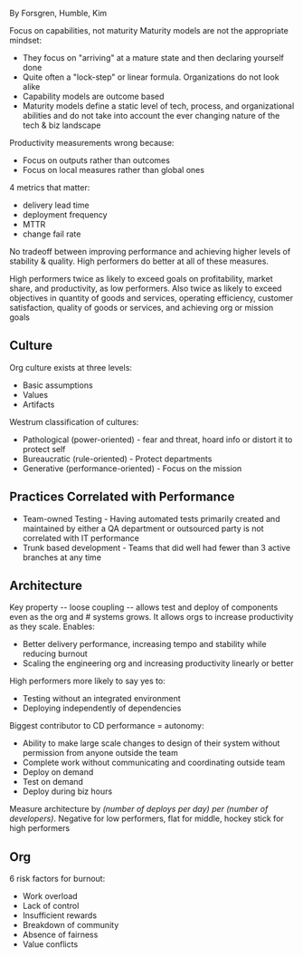 By Forsgren, Humble, Kim

Focus on capabilities, not maturity
Maturity models are not the appropriate mindset:
* They focus on "arriving" at a mature state and then declaring yourself done
* Quite often a "lock-step" or linear formula. Organizations do not look alike
* Capability models are outcome based
* Maturity models define a static level of tech, process, and organizational abilities
and do not take into account the ever changing nature of the tech & biz landscape

Productivity measurements wrong because:
* Focus on outputs rather than outcomes
* Focus on local measures rather than global ones

4 metrics that matter:
* delivery lead time
* deployment frequency
* MTTR
* change fail rate

No tradeoff between improving performance and achieving higher levels of stability & quality.
High performers do better at all of these measures.

High performers twice as likely to exceed goals on profitability, market share, and productivity,
as low performers. Also twice as likely to exceed objectives in quantity of goods and services,
operating efficiency, customer satisfaction, quality of goods or services, and achieving org
or mission goals

## Culture

Org culture exists at three levels:
* Basic assumptions
* Values
* Artifacts

Westrum classification of cultures:
* Pathological (power-oriented) - fear and threat, hoard info or distort it to protect self
* Bureaucratic (rule-oriented) - Protect departments
* Generative (performance-oriented) - Focus on the mission

## Practices Correlated with Performance

* Team-owned Testing - Having automated tests primarily created and maintained by either a QA department or outsourced
party is not correlated with IT performance
* Trunk based development - Teams that did well had fewer than 3 active branches at any time

## Architecture

Key property -- loose coupling -- allows test and deploy of components even as the org and # systems grows.
It allows orgs to increase productivity as they scale. Enables:
* Better delivery performance, increasing tempo and stability while reducing burnout
* Scaling the engineering org and increasing productivity linearly or better

High performers more likely to say yes to:
* Testing without an integrated environment
* Deploying independently of dependencies

Biggest contributor to CD performance = autonomy:
* Ability to make large scale changes to design of their system without permission from anyone outside the team
* Complete work without communicating and coordinating outside team
* Deploy on demand
* Test on demand
* Deploy during biz hours

Measure architecture by *(number of deploys per day) per (number of developers)*. Negative for low performers, flat for middle, 
 hockey stick for high performers
 
## Org

6 risk factors for burnout:
* Work overload
* Lack of control
* Insufficient rewards
* Breakdown of community
* Absence of fairness
* Value conflicts
